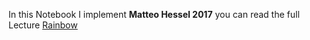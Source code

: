 In this Notebook I implement  **Matteo Hessel 2017** you can read the full Lecture [Rainbow](https://medium.com/@khalil.hennara.247/rainbow-in-reinforcement-learning-49b7cddc0b64)
